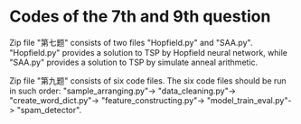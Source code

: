 # Codes of the 7th and 9th question
Zip file "第七题" consists of two files "Hopfield.py" and "SAA.py". "Hopfield.py" provides a solution to TSP by Hopfield neural network, while "SAA.py" provides a solution to TSP by simulate anneal arithmetic.

Zip file "第九题" consists of six code files.
The six code files should be run in such order: 
"sample_arranging.py"->
"data_cleaning.py"->
"create_word_dict.py"->
"feature_constructing.py"->
"model_train_eval.py"->
"spam_detector".
